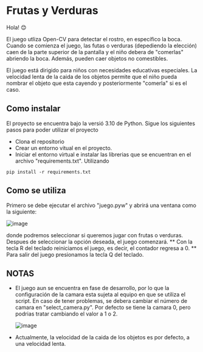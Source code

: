 # Frutas y Verduras

Hola! 😊

El juego utliza Open-CV para detectar el rostro, en específico la boca. Cuando se comienza el juego, las futas o verduras (depediendo la elección) caen de la parte superior de la pantalla y el niño debera de "comerlas" abriendo la boca. Además, pueden caer objetos no comestibles.

El juego está dirigido para niños con necesidades educativas especiales. La velocidad lenta de la caida de los objetos permite que el niño pueda nombrar el objeto que esta cayendo y posteriormente "comerla" si es el caso.

## Como instalar
El proyecto se encuentra bajo la versió 3.10 de Python.
Sigue los siguientes pasos para poder utilizar el proyecto

* Clona el repositorio 
* Crear un entorno vitual en el proyecto.
* Iniciar el entorno virtual e instalar las librerias que se encuentran en el archivo "requirements.txt". Utilizando

```
pip install -r requirements.txt
```

## Como se utiliza

Primero se debe ejecutar el archivo "juego.pyw" y abrirá una ventana como la siguiente:

![image](https://user-images.githubusercontent.com/104779576/225750610-497510fe-ea6f-4ffe-8504-2ddaae98b927.png)

donde podremos seleccionar si queremos jugar con frutas o verduras. Despues de seleccionar la opción deseada, el juego comenzará.
** Con la tecla R del teclado reiniciamos el juego, es decir, el contador regresa a 0.
** Para salir del juego presionamos la tecla Q del teclado.

 ## NOTAS
- El juego aun se encuentra en fase de desarrollo, por lo que la configuración de la camara esta sujeta al equipo en que se utiliza el script. En caso de tener problemas, se debera cambiar el número de camara en "select_camera.py". 
  Por defecto se tiene la camara 0, pero podrias tratar cambiando el valor a 1 o 2. 
  
  ![image](https://user-images.githubusercontent.com/104779576/227344143-434583b6-c4b3-4ff3-80a9-9fecf74835b6.png)

 - Actualmente, la velocidad de la caida de los objetos es por defecto, a una velocidad lenta. 
